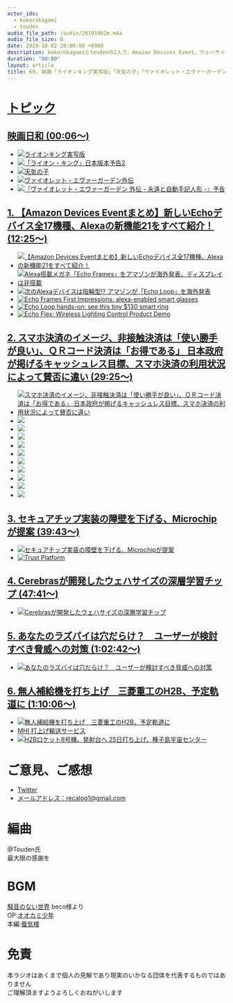 ```yaml
---
actor_ids:
  - kokorokagami
  - touden
audio_file_path: /audio/20191002m.m4a
audio_file_size: 0
date: 2019-10-02 20:00:00 +0900
description: kokorokagamiとtoudenの2人で、Amazon Devices Event、ウェハサイズの深層学習チップ　などについて話しました。
duration: "00:00"
layout: article
title: 69. 映画「ライオンキング実写版」「天気の子」「ヴァイオレット・エヴァーガーデン外伝」他
---
```

# <u>トピック</u>

## <u>映画日和 (00:06～)</u>

- [![ライオンキング実写版](https://www.disney.co.jp/content/disney/jp/movie/lionking2019/_jcr_content/par/pickup_box_basic/image1.img.jpg/1568346810456.jpg)](https://www.disney.co.jp/movie/lionking2019.html)
- [![「ライオン・キング」日本版本予告2](https://img.youtube.com/vi/e_c3rZ6TqD8/0.jpg)](https://www.youtube.com/watch?v=e_c3rZ6TqD8)
- [![天気の子](https://tenkinoko.com/assets/images/common/title.png)](https://tenkinoko.com/)
- [![ヴァイオレット・エヴァーガーデン外伝](http://www.violet-evergarden.jp/img/sidestory/mainvisualSS01.jpg)](http://www.violet-evergarden.jp/sidestory/)
- [![『ヴァイオレット・エヴァーガーデン 外伝 - 永遠と自動手記人形 -』予告](https://img.youtube.com/vi/lWRXk7nOhsE/0.jpg)](https://www.youtube.com/watch?v=lWRXk7nOhsE)

## <u>[1. 【Amazon Devices Eventまとめ】新しいEchoデバイス全17機種、Alexaの新機能21をすべて紹介！](https://robotstart.info/2019/09/26/2019-amazon-devices-event.html) (12:25～)</u>

- [![【Amazon Devices Eventまとめ】新しいEchoデバイス全17機種、Alexaの新機能21をすべて紹介！](https://robotstart.info/wp-content/uploads/2019/09/2019-Amazon-Devices-Event.png)](https://robotstart.info/2019/09/26/2019-amazon-devices-event.html)
- [![Alexa搭載メガネ「Echo Frames」をアマゾンが海外発表。ディスプレイは非搭載](https://o.aolcdn.com/images/dims?resize=2000%2C2000%2Cshrink&image_uri=https%3A%2F%2Fs.yimg.com%2Fos%2Fcreatr-uploaded-images%2F2019-09%2F0ad4b4a0-e023-11e9-a0fd-9fba7038b502&client=a1acac3e1b3290917d92&signature=f9823ea7f87132409c3659609fed8177a041814e)](https://japanese.engadget.com/2019/09/26/alexa-echo-frames/)
- [![次のAlexaデバイスは指輪型!? アマゾンが「Echo Loop」を海外発表](https://o.aolcdn.com/images/dims?resize=2000%2C2000%2Cshrink&image_uri=https%3A%2F%2Fs.yimg.com%2Fos%2Fcreatr-uploaded-images%2F2019-09%2F3836eaa0-e01c-11e9-bfbb-37a6d760c51c&client=a1acac3e1b3290917d92&signature=b5df7adefe6e43dcef60c4b8713b746b034952ff)](https://japanese.engadget.com/2019/09/26/alexa-echo-loop/)
- [![Echo Frames First Impressions: alexa-enabled smart glasses](https://img.youtube.com/vi/_k9ExigYyKA/0.jpg)](https://www.youtube.com/watch?v=_k9ExigYyKA)
- [![Echo Loop hands-on: see this tiny $130 smart ring](https://img.youtube.com/vi/Ve6CGD2UU3c/0.jpg)](https://www.youtube.com/watch?v=Ve6CGD2UU3c)
- [![Echo Flex: Wireless Lighting Control Product Demo](https://img.youtube.com/vi/jG5qfO-KO4w/0.jpg)](https://www.youtube.com/watch?v=jG5qfO-KO4w)

## <u>[2. スマホ決済のイメージ、非接触決済は「使い勝手が良い」、ＱＲコード決済は「お得である」 日本政府が掲げるキャッシュレス目標、スマホ決済の利用状況によって賛否に違い](https://mmdlabo.jp/investigation/detail_1822.html) (29:25～)</u>

- [![スマホ決済のイメージ、非接触決済は「使い勝手が良い」、ＱＲコード決済は「お得である」 日本政府が掲げるキャッシュレス目標、スマホ決済の利用状況によって賛否に違い](https://mmdlabo.jp/img_sys/article/1822.jpg)](https://mmdlabo.jp/investigation/detail_1822.html)
- ![](https://mmdlabo.jp/img_mmd/img2019/20190926-01.jpg)
- ![](https://mmdlabo.jp/img_mmd/img2019/20190926-02.jpg)
- ![](https://mmdlabo.jp/img_mmd/img2019/20190926-03.jpg)
- ![](https://mmdlabo.jp/img_mmd/img2019/20190926-04.jpg)
- ![](https://mmdlabo.jp/img_mmd/img2019/20190926-05.jpg)
- ![](https://mmdlabo.jp/img_mmd/img2019/20190926-06.jpg)
- ![](https://mmdlabo.jp/img_mmd/img2019/20190926-07.jpg)
- ![](https://mmdlabo.jp/img_mmd/img2019/20190926-08.jpg)
- ![](https://mmdlabo.jp/img_mmd/img2019/20190926-09.jpg)
- ![](https://mmdlabo.jp/img_mmd/img2019/20190926-10.jpg)

## <u>[3. セキュアチップ実装の障壁を下げる、Microchipが提案](https://eetimes.jp/ee/articles/1910/01/news117.html) (39:43～)</u>

- [![セキュアチップ実装の障壁を下げる、Microchipが提案](https://image.itmedia.co.jp/ee/articles/1910/01/mm191001microchip1.jpg)](https://eetimes.jp/ee/articles/1910/01/news117.html)
- [![Trust Platform](https://www.platformoftrust.net/static/new-bg-square-bigger5-ed266537bcdacdb3cc24d5093b598741.jpg)](https://www.platformoftrust.net/)

## <u>[4. Cerebrasが開発したウェハサイズの深層学習チップ](https://pc.watch.impress.co.jp/docs/column/kaigai/1203577.html) (47:41～)</u>

- [![Cerebrasが開発したウェハサイズの深層学習チップ](https://pc.watch.impress.co.jp/img/pcw/docs/1203/577/c02_l.jpg)](https://pc.watch.impress.co.jp/docs/column/kaigai/1203577.html)

## <u>[5. あなたのラズパイは穴だらけ？　ユーザーが検討すべき脅威への対策](https://monoist.atmarkit.co.jp/mn/articles/1909/30/news042.html) (1:02:42～)</u>

- [![あなたのラズパイは穴だらけ？　ユーザーが検討すべき脅威への対策](https://image.itmedia.co.jp/mn/articles/1909/30/mat2019-09-27trendmicro_image02.jpg)](https://monoist.atmarkit.co.jp/mn/articles/1909/30/news042.html)

## <u>[6. 無人補給機を打ち上げ　三菱重工のH2B、予定軌道に](https://www.nikkei.com/article/DGXMZO50171070V20C19A9000000/) (1:10:06～)</u>

- [![無人補給機を打ち上げ　三菱重工のH2B、予定軌道に](https://www.mhi.com/jp/products/space/__icsFiles/artimage/2018/03/29/rj_space_re/launch_service_img01.png)](https://www.nikkei.com/article/DGXMZO50171070V20C19A9000000/)
- [MHI 打上げ輸送サービス](https://www.mhi.com/jp/products/space/launch_service.html)
- [![H2Bロケット8号機、発射台へ 25日打ち上げ、種子島宇宙センター](https://img.youtube.com/vi/PHczL_RPsR0/0.jpg)](https://www.youtube.com/watch?v=PHczL_RPsR0)


# ご意見、ご感想
- [Twitter](https://twitter.com/recalog1)
- [メールアドレス：recalog1@gmail.com](recalog1@gmail.com)

# 編曲

@Touden氏  
最大限の感謝を  

# BGM

[騒音のない世界](http://noiselessworld.net/) beco様より  
OP:[オオカミ少年](https://soundcloud.com/baron1_3/wolfboy)  
本編:[蜃気楼](https://soundcloud.com/baron1_3/shinkirou)  

# 免責

本ラジオはあくまで個人の見解であり現実のいかなる団体を代表するものではありません  
ご理解頂ますようよろしくおねがいします  